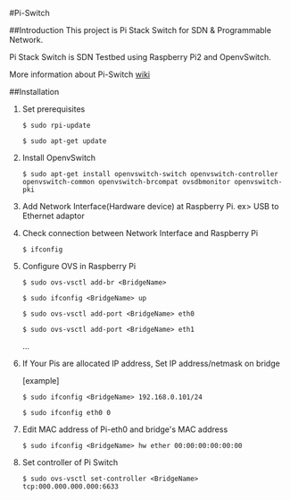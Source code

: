 #Pi-Switch


##Introduction
This project is Pi Stack Switch for SDN & Programmable Network.

Pi Stack Switch is SDN Testbed using Raspberry Pi2 and OpenvSwitch.

More information about Pi-Switch [wiki](https://github.com/MobileConvergenceLab/pi-switch/wiki)



##Installation
1. Set prerequisites

    `$ sudo rpi-update`
    
    `$ sudo apt-get update`
    
    


2. Install OpenvSwitch
    
    `$ sudo apt-get install openvswitch-switch openvswitch-controller openvswitch-common openvswitch-brcompat ovsdbmonitor openvswitch-pki`




3. Add Network Interface(Hardware device) at Raspberry Pi. ex> USB to Ethernet adaptor





4. Check connection between Network Interface and Raspberry Pi
    
    `$ ifconfig`




5. Configure OVS in Raspberry Pi
  
    `$ sudo ovs-vsctl add-br <BridgeName>`

    `$ sudo ifconfig <BridgeName> up`
    
    `$ sudo ovs-vsctl add-port <BridgeName> eth0`
    
    `$ sudo ovs-vsctl add-port <BridgeName> eth1`
    
    ...
    
    


6. If Your Pis are allocated IP address, Set IP address/netmask on bridge

    [example]

    `$ sudo ifconfig <BridgeName> 192.168.0.101/24`
    
    `$ sudo ifconfig eth0 0`
    
    


7. Edit MAC address of Pi-eth0 and bridge's MAC address
    
    `$ sudo ifconfig <BridgeName> hw ether 00:00:00:00:00:00`




8. Set controller of Pi Switch
  
    `$ sudo ovs-vsctl set-controller <BridgeName> tcp:000.000.000.000:6633`




